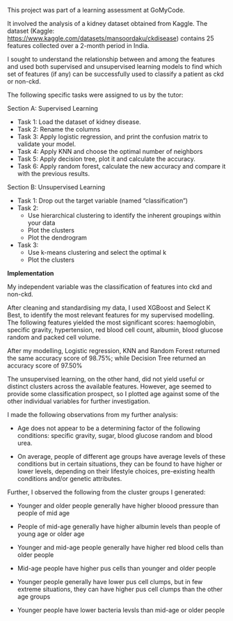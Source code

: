 This project was part of a learning assessment at GoMyCode.

It involved the analysis of a kidney dataset obtained from Kaggle. The dataset (Kaggle: https://www.kaggle.com/datasets/mansoordaku/ckdisease) contains 25 features collected over a 2-month period in India.

I sought to understand the relationship between and among the features and used both supervised and unsupervised learning models to find which set of features (if any) can be successfully used to classify a patient as ckd or non-ckd.

The following specific tasks were assigned to us by the tutor:

Section A: Supervised Learning

- Task 1: Load the dataset of kidney disease.
- Task 2: Rename the columns
- Task 3: Apply logistic regression, and print the confusion matrix to validate your model.
- Task 4: Apply KNN and choose the optimal number of neighbors
- Task 5: Apply decision tree, plot it and calculate the accuracy.
- Task 6: Apply random forest, calculate the new accuracy and compare it with the previous results.

Section B: Unsupervised Learning
- Task 1: Drop out the target variable (named “classification”)
- Task 2:
  * Use hierarchical clustering to identify the inherent groupings within your data
  * Plot the clusters
  * Plot the dendrogram
- Task 3:
  * Use k-means clustering and select the optimal k
  * Plot the clusters

**Implementation**

My independent variable was the classification of features into ckd and non-ckd.

After cleaning and standardising my data, I used XGBoost and Select K Best, to identify the most relevant features for my supervised modelling. The following features yielded the most significant scores: haemoglobin, specific gravity, hypertension, red blood cell count, albumin, blood glucose random and packed cell volume.

After my modelling, Logistic regression, KNN and Random Forest returned the same accuracy score of 98.75%; while Decision Tree returned an accuracy score of 97.50%

The unsupervised learning, on the other hand, did not yield useful or distinct clusters across the available features. However, age seemed to provide some classification prospect, so I plotted age against some of the other individual variables for further investigation.

I made the following observations from my further analysis:

- Age does not appear to be a determining factor of the following conditions: specific gravity, sugar, blood glucose random and blood urea.

- On average, people of different age groups have average levels of these conditions but in certain situations, they can be found to have higher or lower levels, depending on their lifestyle choices, pre-existing health conditions and/or genetic attributes.

Further, I observed the following from the cluster groups I generated:

- Younger and older people generally have higher bloood pressure than people of mid age

- People of mid-age generally have higher albumin levels than people of young age or older age

- Younger and mid-age people generally have higher red blood cells than older people

- Mid-age people have higher pus cells than younger and older people

- Younger people generally have lower pus cell clumps, but in few extreme situations, they can have higher pus cell clumps than the other age groups

- Younger people have lower bacteria levsls than mid-age or older people
